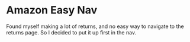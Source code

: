 # Amazon Easy Nav

Found myself making a lot of returns, and no easy way to navigate to the returns page. So I decided to put it up first in the nav.